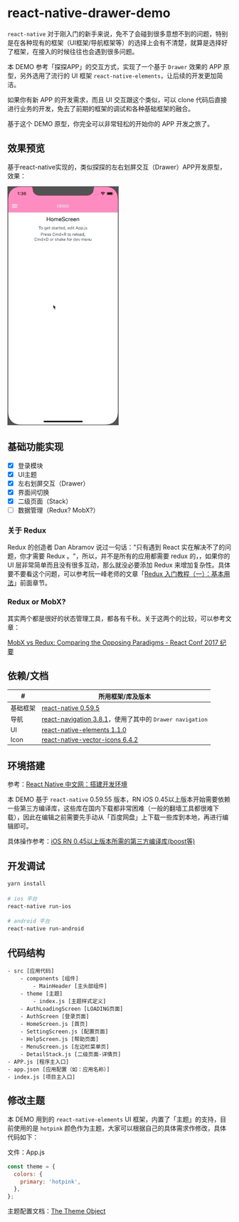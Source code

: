 # react-native-drawer-demo

`react-native` 对于刚入门的新手来说，免不了会碰到很多意想不到的问题，特别是在各种现有的框架（UI框架/导航框架等）的选择上会有不清楚，就算是选择好了框架，在接入的时候往往也会遇到很多问题。

本 DEMO 参考「探探APP」的交互方式，实现了一个基于 `Drawer` 效果的 APP 原型，另外选用了流行的 UI 框架 `react-native-elements`，让后续的开发更加简洁。

如果你有新 APP 的开发需求，而且 UI 交互跟这个类似，可以 clone 代码后直接进行业务的开发，免去了前期的框架的调试和各种基础框架的融合。

基于这个 DEMO 原型，你完全可以非常轻松的开始你的 APP 开发之旅了。

## 效果预览

基于react-native实现的，类似探探的左右划屏交互（Drawer）APP开发原型，效果：

<img width="250px" src="https://raw.githubusercontent.com/diamont1001/react-native-drawer-demo/master/docs/images/preview.gif" />

## 基础功能实现

- [x] 登录模块
- [x] UI主题
- [x] 左右划屏交互（Drawer）
- [x] 界面间切换
- [x] 二级页面（Stack）
- [ ] 数据管理（Redux? MobX?）

### 关于 Redux

Redux 的创造者 Dan Abramov 说过一句话："只有遇到 React 实在解决不了的问题，你才需要 Redux 。"，所以，并不是所有的应用都需要 redux 的，，如果你的 UI 层非常简单而且没有很多互动，那么就没必要添加 Redux 来增加复杂性。具体要不要看这个问题，可以参考阮一峰老师的文章「[Redux 入门教程（一）：基本用法](http://www.ruanyifeng.com/blog/2016/09/redux_tutorial_part_one_basic_usages.html)」前面章节。

### Redux or MobX?

其实两个都是很好的状态管理工具，都各有千秋。关于这两个的比较，可以参考文章：

[MobX vs Redux: Comparing the Opposing Paradigms - React Conf 2017 纪要](https://zhuanlan.zhihu.com/p/25989654)

## 依赖/文档

| # | 所用框架/库及版本 |
| ------ | ------ |
| 基础框架 | [react-native 0.59.5](https://github.com/mochajs/mocha) |
| 导航 | [react-navigation 3.8.1](https://reactnavigation.org/en/)，使用了其中的 `Drawer navigation` |
| UI | [react-native-elements 1.1.0](https://github.com/react-native-training/react-native-elements) |
| Icon | [react-native-vector-icons 6.4.2](https://oblador.github.io/react-native-vector-icons/) |

## 环境搭建

参考：[React Native 中文网：搭建开发环境](https://reactnative.cn/docs/getting-started/)

本 DEMO 基于 `react-native` 0.59.55 版本，RN iOS 0.45以上版本开始需要依赖一些第三方编译库，这些库在国内下载都非常困难（一般的翻墙工具都很难下载），因此在编辑之前需要先手动从「百度网盘」上下载一些库到本地，再进行编辑即可。

具体操作参考：[iOS RN 0.45以上版本所需的第三方编译库(boost等)](http://bbs.reactnative.cn/topic/4301/ios-rn-0-45%E4%BB%A5%E4%B8%8A%E7%89%88%E6%9C%AC%E6%89%80%E9%9C%80%E7%9A%84%E7%AC%AC%E4%B8%89%E6%96%B9%E7%BC%96%E8%AF%91%E5%BA%93-boost%E7%AD%89)

## 开发调试

```bash
yarn install

# ios 平台
react-native run-ios

# android 平台
react-native run-android
```

## 代码结构

```
- src [应用代码]
    - components [组件]
        - MainHeader [主头部组件]
    - theme [主题]
        - index.js [主题样式定义]
    - AuthLoadingScreen [LOADING页面]
    - AuthScreen [登录页面]
    - HomeScreen.js [首页]
    - SettingScreen.js [配置页面]
    - HelpScreen.js [帮助页面]
    - MenuScreen.js [左边栏菜单页]
    - DetailStack.js [二级页面-详情页]
- APP.js [程序主入口]
- app.json [应用配置（如：应用名称）]
- index.js [项目主入口]
```

## 修改主题

本 DEMO 用到的 `react-native-elements` UI 框架，内置了「主题」的支持，目前使用的是 `hotpink` 颜色作为主题，大家可以根据自己的具体需求作修改，具体代码如下：

文件：App.js

```js
const theme = {
  colors: {
    primary: 'hotpink',
  },
};
```

主题配置文档：[The Theme Object](https://react-native-training.github.io/react-native-elements/docs/customization.html#the-theme-object)
